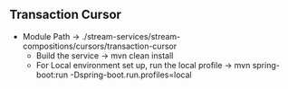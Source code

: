 
## Transaction Cursor
* Module Path -> ./stream-services/stream-compositions/cursors/transaction-cursor
  * Build the service -> mvn clean install
  * For Local environment set up, run the local profile -> mvn spring-boot:run -Dspring-boot.run.profiles=local